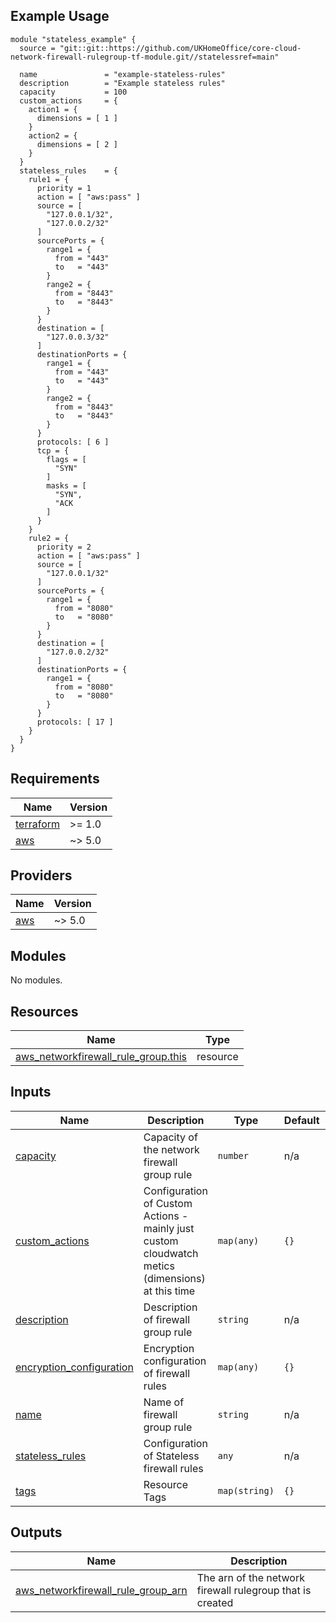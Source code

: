## Example Usage
```
module "stateless_example" {
  source = "git::git::https://github.com/UKHomeOffice/core-cloud-network-firewall-rulegroup-tf-module.git//statelessref=main"

  name               = "example-stateless-rules"
  description        = "Example stateless rules"
  capacity           = 100
  custom_actions     = {
    action1 = {
      dimensions = [ 1 ] 
    }
    action2 = {
      dimensions = [ 2 ] 
    }
  }
  stateless_rules    = {
    rule1 = {
      priority = 1
      action = [ "aws:pass" ]
      source = [
        "127.0.0.1/32",
        "127.0.0.2/32"
      ]
      sourcePorts = {
        range1 = {
          from = "443"
          to   = "443"
        }
        range2 = {
          from = "8443"
          to   = "8443"
        }
      }
      destination = [
        "127.0.0.3/32"
      ]
      destinationPorts = {
        range1 = {
          from = "443"
          to   = "443"
        }
        range2 = {
          from = "8443"
          to   = "8443"
        }
      }
      protocols: [ 6 ]
      tcp = {
        flags = [
          "SYN"
        ]
        masks = [
          "SYN",
          "ACK
        ]
      }
    }
    rule2 = {
      priority = 2
      action = [ "aws:pass" ]
      source = [
        "127.0.0.1/32"
      ]
      sourcePorts = {
        range1 = {
          from = "8080"
          to   = "8080"
        }
      }
      destination = [
        "127.0.0.2/32"
      ]
      destinationPorts = {
        range1 = {
          from = "8080"
          to   = "8080"
        }
      }
      protocols: [ 17 ]
    }
  }
}
```

<!-- BEGIN_TF_DOCS -->
## Requirements

| Name | Version |
|------|---------|
| <a name="requirement_terraform"></a> [terraform](#requirement\_terraform) | >= 1.0 |
| <a name="requirement_aws"></a> [aws](#requirement\_aws) | ~> 5.0 |

## Providers

| Name | Version |
|------|---------|
| <a name="provider_aws"></a> [aws](#provider\_aws) | ~> 5.0 |

## Modules

No modules.

## Resources

| Name | Type |
|------|------|
| [aws_networkfirewall_rule_group.this](https://registry.terraform.io/providers/hashicorp/aws/latest/docs/resources/networkfirewall_rule_group) | resource |

## Inputs

| Name | Description | Type | Default | Required |
|------|-------------|------|---------|:--------:|
| <a name="input_capacity"></a> [capacity](#input\_capacity) | Capacity of the network firewall group rule | `number` | n/a | yes |
| <a name="input_custom_actions"></a> [custom\_actions](#input\_custom\_actions) | Configuration of Custom Actions - mainly just custom cloudwatch metics (dimensions) at this time | `map(any)` | `{}` | no |
| <a name="input_description"></a> [description](#input\_description) | Description of firewall group rule | `string` | n/a | yes |
| <a name="input_encryption_configuration"></a> [encryption\_configuration](#input\_encryption\_configuration) | Encryption configuration of firewall rules | `map(any)` | `{}` | no |
| <a name="input_name"></a> [name](#input\_name) | Name of firewall group rule | `string` | n/a | yes |
| <a name="input_stateless_rules"></a> [stateless\_rules](#input\_stateless\_rules) | Configuration of Stateless firewall rules | `any` | n/a | yes |
| <a name="input_tags"></a> [tags](#input\_tags) | Resource Tags | `map(string)` | `{}` | no |

## Outputs

| Name | Description |
|------|-------------|
| <a name="output_aws_networkfirewall_rule_group_arn"></a> [aws\_networkfirewall\_rule\_group\_arn](#output\_aws\_networkfirewall\_rule\_group\_arn) | The arn of the network firewall rulegroup that is created |
<!-- END_TF_DOCS -->
